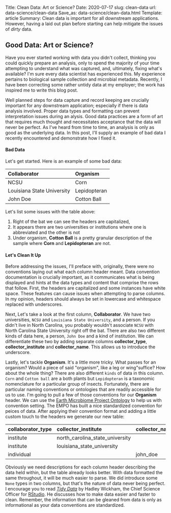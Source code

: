 Title: Clean Data: Art or Science? 
Date: 2020-07-17
slug: clean-data 
url: data-science/clean-data
Save_as: data-science/clean-data.html
Template: article
Summary: Clean data is important for all downstream applications. However, having a laid out plan before starting can help mitigate the issues of *dirty* data.

## Good Data: Art or Science? 
Have you ever started working with data you didn't collect, thinking you could quickly prepare an analysis, only to spend the majority of your time attempting to understand what was captured, and, ultimately, fixing what's available? I'm sure every data scientist has experienced this. My experience pertains to biological sample collection and microbial metadata. Recently, I have been correcting some rather untidy data at my employer; the work has inspired me to write this blog post.

Well planned steps for data capture and record keeping are crucially important for any downstream application; especially if there is data analysis involved. Proper data types and formatting can prevent interpretation issues during an alysis. Good data practices are a form of art that requires much thought and necessitates acceptance that the data will never be perfect. As I've heard from time to time, an analysis is only as good as the underlying data. In this post, I'll supply an example of bad data I recently encountered and demonstrate how I fixed it.

#### Bad Data

Let's get started. Here is an example of some bad data:

| Collaborator | Organism | 
| :---         | :---     |
| NCSU         | Corn     |
| Louisiana State University | Lepidopteran | 
| John Doe | Cotton Ball |

Let's list some issues with the table above:
1. Right of the bat we can see the headers are capitalized, 
2. It appears there are two universities or institutions where one is abbreviated and the other is not
3. Under organism, **Cotton Ball** is a pretty granular description of the sample where **Corn** and **Lepidopteran** are not. 

#### Let's Clean It Up
Before addressing the issues, I'll preface with, originally, there were no conventions laying out what each column header meant. Data convention documentation is crucially important, as it communicates what is being displayed and hints at the data types and content that comprise the rows that follow. First, the headers are capitalized and some instances have white space. These features can cause issues when attempting to parse columns. In my opinion, headers should always be set in lowercase and whitespace replaced with underscores. 

Next, Let's take a look at the first column, **Collaborator**. We have two universities, `NCSU` and `Louisiana State University`, and a person. If you didn't live in North Carolina, you probably wouldn't associate `NCSU` with North Carolina State University right off the bat. There are also two different kinds of data here, a person, `John Doe` and a kind of institution. We can differentiate these two by adding separate columns **collector\_type**, **collector\_institute** and **collector\_name**. This allows us to introduce the underscore. 

Lastly, let's tackle **Organism**. It's a little more tricky. What passes for an organism? Would a piece of said "organism", like a leg or wing"suffice? How about the whole thing? There are also different `kinds` of data in this column. `Corn` and `Cotton ball` are a both plants but `Lepidopteran` is a taxonomic nomenclature for a particular group of insects. Fortunately, there are particular naming conventions or ontologies that are readily accessible for us to use. I'm going to pull a few of those conventions for our **Organism** header. We can use the [Earth Microbiome Project Ontology](https://earthmicrobiome.org/protocols-and-standards/empo/) to help us with convention setting. The EMPO has built a nice standardized convention for peices of data. After applying their convention format and adding a little custom touch to the headers we generate our new table:  

| collaborator\_type | collector\_institute | collector\_name | env\_description\_level\_1 | env\_description\_level\_2 |
| :--- | :--- |:--- |:--- |:--- |
| institute | north\_carolina\_state\_university | | host\_associated | plant |
| institute | louisiana\_state\_university | | host\_associated | animal |
| individual |  | john\_doe | host\_associated | plant |

Obviously we need descriptions for each column header describing the data held within, but the table already looks better. With data formatted the same throughout, it will be much easier to parse. We did introduce some `None` types in two columns, but that's the nature of data never being perfect. I encourage you to read [*Tidy Data*](https://vita.had.co.nz/papers/tidy-data.pdf) by Hadley Wickham, the Chief Science Officer for [RStudio](https://rstudio.com/). He discusses how to make data easier and faster to clean. Remember, the information that can be gleaned from data is only as informational as your data conventions are standardized. 





